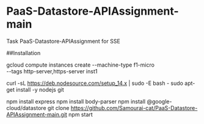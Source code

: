 # PaaS-Datastore-APIAssignment-main
 Task PaaS-Datastore-APIAssignment for SSE

 ##Installation

gcloud compute instances create --machine-type f1-micro  \
          --tags http-server,https-server  inst1

curl -sL https://deb.nodesource.com/setup_14.x | sudo -E bash -
sudo apt-get install -y nodejs git

npm install express
npm install body-parser
npm install @google-cloud/datastore
git clone https://github.com/Samourai-cat/PaaS-Datastore-APIAssignment-main.git
npm start